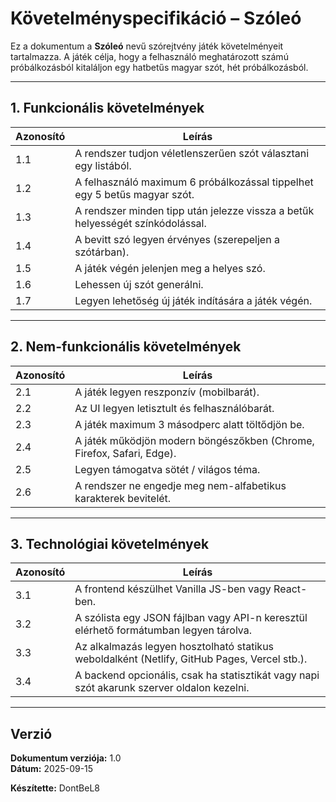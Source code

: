 # Követelményspecifikáció – Szóleó

Ez a dokumentum a **Szóleó** nevű szórejtvény játék követelményeit tartalmazza. A játék célja, hogy a felhasználó meghatározott számú próbálkozásból kitaláljon egy hatbetűs magyar szót, hét próbálkozásból.

---

## 1. Funkcionális követelmények

| Azonosító | Leírás |
|-----------|--------|
| 1.1 | A rendszer tudjon véletlenszerűen szót választani egy listából. |
| 1.2 | A felhasználó maximum 6 próbálkozással tippelhet egy 5 betűs magyar szót. |
| 1.3 | A rendszer minden tipp után jelezze vissza a betűk helyességét színkódolással. |
| 1.4 | A bevitt szó legyen érvényes (szerepeljen a szótárban). |
| 1.5 | A játék végén jelenjen meg a helyes szó. |
| 1.6 | Lehessen új szót generálni. |
| 1.7 | Legyen lehetőség új játék indítására a játék végén. |

---

## 2. Nem-funkcionális követelmények

| Azonosító | Leírás |
|-----------|--------|
| 2.1 | A játék legyen reszponzív (mobilbarát). |
| 2.2 | Az UI legyen letisztult és felhasználóbarát. |
| 2.3 | A játék maximum 3 másodperc alatt töltődjön be. |
| 2.4 | A játék működjön modern böngészőkben (Chrome, Firefox, Safari, Edge). |
| 2.5 | Legyen támogatva sötét / világos téma. |
| 2.6 | A rendszer ne engedje meg nem-alfabetikus karakterek bevitelét. |

---

## 3. Technológiai követelmények

| Azonosító | Leírás |
|-----------|--------|
| 3.1 | A frontend készülhet Vanilla JS-ben vagy React-ben. |
| 3.2 | A szólista egy JSON fájlban vagy API-n keresztül elérhető formátumban legyen tárolva. |
| 3.3 | Az alkalmazás legyen hosztolható statikus weboldalként (Netlify, GitHub Pages, Vercel stb.). |
| 3.4 | A backend opcionális, csak ha statisztikát vagy napi szót akarunk szerver oldalon kezelni. |


---

## Verzió

**Dokumentum verziója:** 1.0  
**Dátum:** 2025-09-15  

**Készítette:** DontBeL8

